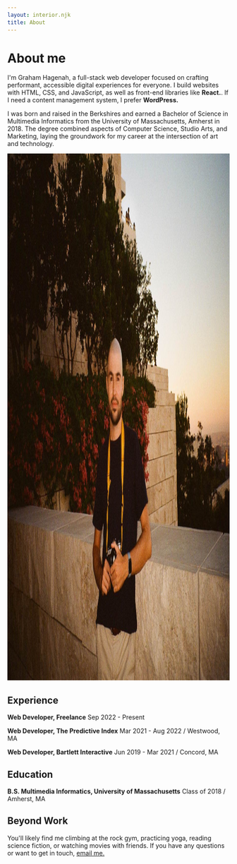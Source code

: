 ```yaml
---
layout: interior.njk
title: About
---
```


  # About me
  I'm Graham Hagenah, a full-stack web developer focused on crafting performant, accessible digital experiences for everyone. I build websites with HTML, CSS, and JavaScript, as well as front-end libraries like **React.**. If I need a content management system, I prefer **WordPress.**

  I was born and raised in the Berkshires and earned a Bachelor of Science in Multimedia Informatics from the University of Massachusetts, Amherst in 2018. The degree combined aspects of Computer Science, Studio Arts, and Marketing, laying the groundwork for my career at the intersection of art and technology.
  
  <img class="content-img" src="/assets/img/about.jpg" width="1800" height="1194" px alt="Photo of Graham at the Getty in Los Angeles" >
  
  ## Experience
  **Web Developer, Freelance**
  Sep 2022 - Present
  
  **Web Developer, The Predictive Index**
  Mar 2021 - Aug 2022 / Westwood, MA
  
  **Web Developer, Bartlett Interactive**
  Jun 2019 - Mar 2021 / Concord, MA

  ## Education
  **B.S. Multimedia Informatics, University of Massachusetts**
  Class of 2018 / Amherst, MA

  ## Beyond Work
  You'll likely find me climbing at the rock gym, practicing yoga, reading science fiction, or watching movies with friends. If you have any questions or want to get in touch, <a href="mailto:gwhagenah@gmail.com"> email me.</a>